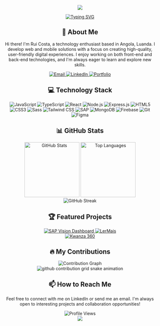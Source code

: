 <div align="center">
  <img src="https://capsule-render.vercel.app/api?type=waving&color=gradient&height=200&section=header&text=Rui%20Costa&fontSize=80&fontAlignY=35&animation=fadeIn&fontColor=ffffff" />
  
  [![Typing SVG](https://readme-typing-svg.herokuapp.com?font=Fira+Code&size=30&pause=1000&color=36BCF7&center=true&vCenter=true&width=600&height=100&lines=Web+Developer;Mobile+Developer;Technology+Enthusiast;Always+learning+new+technologies)](https://git.io/typing-svg)
</div>

<h2 align="center">🚀 About Me</h2>

<p align="center">
  Hi there! I'm Rui Costa, a technology enthusiast based in Angola, Luanda. I develop web and mobile solutions with a focus on creating high-quality, user-friendly digital experiences. I enjoy working on both front-end and back-end technologies, and I'm always eager to learn and explore new skills.
</p>

<div align="center">
  <a href="mailto:ruicosta@example.com">
    <img src="https://img.shields.io/badge/Email-D14836?style=for-the-badge&logo=gmail&logoColor=white" alt="Email" />
  </a>
  <a href="https://www.linkedin.com/in/ruifrcosta">
    <img src="https://img.shields.io/badge/LinkedIn-0077B5?style=for-the-badge&logo=linkedin&logoColor=white" alt="LinkedIn" />
  </a>
  <a href="https://ruifrcosta.dev">
    <img src="https://img.shields.io/badge/Portfolio-000000?style=for-the-badge&logo=About.me&logoColor=white" alt="Portfolio" />
  </a>
</div>

<h2 align="center">💻 Technology Stack</h2>

<div align="center">
  <img src="https://img.shields.io/badge/JavaScript-F7DF1E?style=for-the-badge&logo=javascript&logoColor=black" alt="JavaScript" />
  <img src="https://img.shields.io/badge/TypeScript-007ACC?style=for-the-badge&logo=typescript&logoColor=white" alt="TypeScript" />
  <img src="https://img.shields.io/badge/React-20232A?style=for-the-badge&logo=react&logoColor=61DAFB" alt="React" />
  <img src="https://img.shields.io/badge/Node.js-339933?style=for-the-badge&logo=nodedotjs&logoColor=white" alt="Node.js" />
  <img src="https://img.shields.io/badge/Express.js-000000?style=for-the-badge&logo=express&logoColor=white" alt="Express.js" />
  <img src="https://img.shields.io/badge/HTML5-E34F26?style=for-the-badge&logo=html5&logoColor=white" alt="HTML5" />
  <img src="https://img.shields.io/badge/CSS3-1572B6?style=for-the-badge&logo=css3&logoColor=white" alt="CSS3" />
  <img src="https://img.shields.io/badge/Sass-CC6699?style=for-the-badge&logo=sass&logoColor=white" alt="Sass" />
  <img src="https://img.shields.io/badge/Tailwind_CSS-38B2AC?style=for-the-badge&logo=tailwind-css&logoColor=white" alt="Tailwind CSS" />
  <img src="https://img.shields.io/badge/SAP-0FAAFF?style=for-the-badge&logo=sap&logoColor=white" alt="SAP" />
  <img src="https://img.shields.io/badge/MongoDB-4EA94B?style=for-the-badge&logo=mongodb&logoColor=white" alt="MongoDB" />
  <img src="https://img.shields.io/badge/Firebase-FFCA28?style=for-the-badge&logo=firebase&logoColor=black" alt="Firebase" />
  <img src="https://img.shields.io/badge/Git-F05032?style=for-the-badge&logo=git&logoColor=white" alt="Git" />
  <img src="https://img.shields.io/badge/Figma-F24E1E?style=for-the-badge&logo=figma&logoColor=white" alt="Figma" />
</div>

<h2 align="center">📊 GitHub Stats</h2>

<div align="center">
  <img src="https://github-readme-stats.vercel.app/api?username=ruifrcosta&show_icons=true&theme=tokyonight&hide_border=true" alt="GitHub Stats" height="180" />
  <img src="https://github-readme-stats.vercel.app/api/top-langs/?username=ruifrcosta&layout=compact&theme=tokyonight&hide_border=true" alt="Top Languages" height="180" />
</div>

<div align="center">
  <img src="https://github-readme-streak-stats.herokuapp.com/?user=ruifrcosta&theme=tokyonight&hide_border=true" alt="GitHub Streak" />
</div>

<h2 align="center">🏆 Featured Projects</h2>

<div align="center">
  <a href="https://github.com/ruifrcosta/Dashboard-de-Vendas-em-Real-Time---SAP-Vision">
    <img src="https://github-readme-stats.vercel.app/api/pin/?username=ruifrcosta&repo=Dashboard-de-Vendas-em-Real-Time---SAP-Vision&theme=tokyonight&hide_border=true" alt="SAP Vision Dashboard" />
  </a>
  <a href="https://github.com/ruifrcosta/LerMais">
    <img src="https://github-readme-stats.vercel.app/api/pin/?username=ruifrcosta&repo=LerMais&theme=tokyonight&hide_border=true" alt="LerMais" />
  </a>
</div>

<div align="center">
  <a href="https://github.com/ruifrcosta/kwanza360">
    <img src="https://github-readme-stats.vercel.app/api/pin/?username=ruifrcosta&repo=kwanza360&theme=tokyonight&hide_border=true" alt="Kwanza 360" />
  </a>
</div>

<h2 align="center">🔥 My Contributions</h2>

<div align="center">
  <img src="https://github-readme-activity-graph.vercel.app/graph?username=ruifrcosta&theme=tokyo-night&hide_border=true" alt="Contribution Graph" />
</div>

<div align="center">
  <picture>
    <source media="(prefers-color-scheme: dark)" srcset="https://raw.githubusercontent.com/ruifrcosta/ruifrcosta/output/github-contribution-grid-snake-dark.svg">
    <source media="(prefers-color-scheme: light)" srcset="https://raw.githubusercontent.com/ruifrcosta/ruifrcosta/output/github-contribution-grid-snake.svg">
    <img alt="github contribution grid snake animation" src="https://raw.githubusercontent.com/ruifrcosta/ruifrcosta/output/github-contribution-grid-snake.svg">
  </picture>
</div>

<h2 align="center">📫 How to Reach Me</h2>

<div align="center">
  <p>Feel free to connect with me on LinkedIn or send me an email. I'm always open to interesting projects and collaboration opportunities!</p>
</div>

<div align="center">
  <img src="https://komarev.com/ghpvc/?username=ruifrcosta&color=brightgreen&style=for-the-badge" alt="Profile Views" />
</div>

<div align="center">
  <img src="https://capsule-render.vercel.app/api?type=waving&color=gradient&height=100&section=footer" />
</div>
